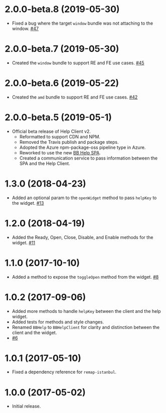 # 2.0.0-beta.8 (2019-05-30)

- Fixed a bug where the target `window` bundle was not attaching to the window. [#47](https://github.com/blackbaud/help-client/pull/47)

# 2.0.0-beta.7 (2019-05-30)

- Created the `window` bundle to support RE and FE use cases. [#45](https://github.com/blackbaud/help-client/pull/45)

# 2.0.0-beta.6 (2019-05-22)

- Created the `amd` bundle to support RE and FE use cases. [#42](https://github.com/blackbaud/help-client/pull/42)

# 2.0.0-beta.5 (2019-05-1)

- Official beta release of Help Client v2.
  - Reformatted to support CDN and NPM.
  - Removed the Travis publish and package steps.
  - Adopted the Azure npm-package-oss pipeline type in Azure.
  - Reworked to use the new [BB Help SPA](https://host.nxt.blackbaud.com/bb-help/).
  - Created a communication service to pass information between the SPA and the Help Client.

# 1.3.0 (2018-04-23)

- Added an optional param to the `openWidget` method to pass `helpKey` to the widget. [#13](https://github.com/blackbaud/help-client/pull/13)

# 1.2.0 (2018-04-19)

- Added the Ready, Open, Close, Disable, and Enable methods for the widget. [#11](https://github.com/blackbaud/help-client/pull/11)

# 1.1.0 (2017-10-10)

- Added a method to expose the `toggleOpen` method from the widget. [#8](https://github.com/blackbaud/help-client/pull/8)

# 1.0.2 (2017-09-06)

- Added more methods to handle `helpKey` between the client and the help widget.
- Added tests for methods and style changes.
- Renamed `BBHelp` to `BBHelpClient` for clarity and distinction between the client and the widget.
- [#6](https://github.com/blackbaud/help-client/pull/6)

# 1.0.1 (2017-05-10)

- Fixed a dependency reference for `remap-istanbul`.

# 1.0.0 (2017-05-02)

- Initial release.
